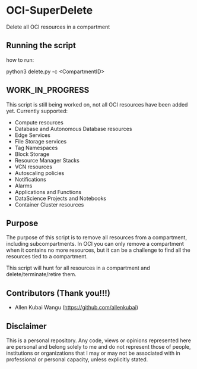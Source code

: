 # OCI-SuperDelete
Delete all OCI resources in a compartment

## Running the script
how to run:

python3 delete.py -c \<CompartmentID>


## WORK_IN_PROGRESS
This script is still being worked on, not all OCI resources have been added yet. Currently supported:
- Compute resources
- Database and Autonomous Database resources
- Edge Services
- File Storage services
- Tag Namespaces
- Block Storage 
- Resource Manager Stacks
- VCN resources
- Autoscaling policies
- Notifications
- Alarms
- Applications and Functions
- DataScience Projects and Notebooks
- Container Cluster resources

## Purpose
The purpose of this script is to remove all resources from a compartment, including subcompartments. In OCI you can only remove a compartment when it contains no more resources, but it can be a challenge to find all the resources tied to a compartment. 

This script will hunt for all resources in a compartment and delete/terminate/retire them.

## Contributors (Thank you!!!)
- Allen Kubai Wangu (https://github.com/allenkubai)

## Disclaimer
This is a personal repository. Any code, views or opinions represented here are personal and belong solely to me and do not represent those of people, institutions or organizations that I may or may not be associated with in professional or personal capacity, unless explicitly stated.


